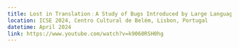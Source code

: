 ```yaml
---
title: Lost in Translation﹕A Study of Bugs Introduced by Large Language Models while Translating Code
location: ICSE 2024, Centro Cultural de Belém, Lisbon, Portugal
datetime: April 2024
link: https://www.youtube.com/watch?v=k9060RSH0hg
---
```

